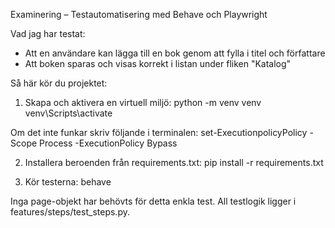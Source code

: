 Examinering – Testautomatisering med Behave och Playwright

Vad jag har testat:
- Att en användare kan lägga till en bok genom att fylla i titel och författare
- Att boken sparas och visas korrekt i listan under fliken "Katalog"

Så här kör du projektet:

1. Skapa och aktivera en virtuell miljö:
python -m venv venv
venv\Scripts\activate

Om det inte funkar skriv följande i terminalen:
set-ExecutionpolicyPolicy -Scope Process -ExecutionPolicy Bypass

2. Installera beroenden från requirements.txt:
pip install -r requirements.txt

3. Kör testerna:
behave

Inga page-objekt har behövts för detta enkla test. All testlogik ligger i features/steps/test_steps.py.